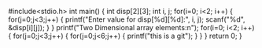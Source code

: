 #include<stdio.h>
int main()
{
     int disp[2][3];
     int i, j;
     for(i=0; i<2; i++) 
     {
           for(j=0;j<3;j++) 
           {
                  printf("Enter value for disp[%d][%d]:", i, j);
                  scanf("%d", &disp[i][j]);
            }
     }
     printf("Two Dimensional array elements:n");
     for(i=0; i<2; i++) 
     {
           for(j=0;j<3;j++) 
           {
                for(j=0;j<6;j++)
			 {
			 printf("this is a git");
                 }
           }
     }
     return 0;
}
